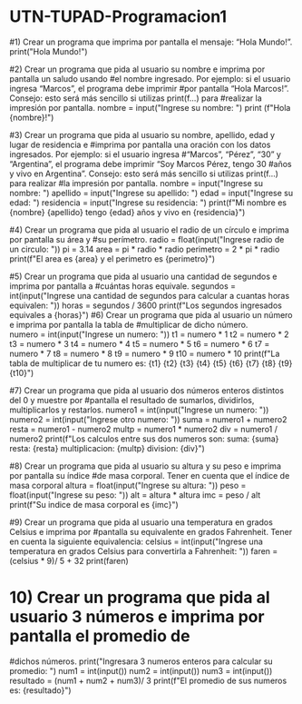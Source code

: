 # UTN-TUPAD-Programacion1

#1) Crear un programa que imprima por pantalla el mensaje: “Hola Mundo!”.
print("Hola Mundo!")  

#2) Crear un programa que pida al usuario su nombre e imprima por pantalla un saludo usando 
#el nombre ingresado. Por ejemplo: si el usuario ingresa “Marcos”, el programa debe imprimir 
#por pantalla “Hola Marcos!”. Consejo: esto será más sencillo si utilizas print(f…) para 
#realizar la impresión por pantalla. 
nombre = input("Ingrese su nombre: ")
print (f"Hola {nombre}!")

#3) Crear un programa que pida al usuario su nombre, apellido, edad y lugar de residencia e 
#imprima por pantalla una oración con los datos ingresados. Por ejemplo: si el usuario ingresa 
#“Marcos”, “Pérez”, “30” y “Argentina”, el programa debe imprimir “Soy Marcos Pérez, tengo 30 
#años y vivo en Argentina”. Consejo: esto será más sencillo si utilizas print(f…) para realizar 
#la impresión por pantalla.
nombre = input("Ingrese su nombre: ")
apellido = input("Ingrese su apellido: ")
edad = input("Ingrese su edad: ")
residencia = input("Ingrese su residencia: ")
print(f"Mi nombre es {nombre} {apellido} tengo {edad} años y vivo en {residencia}")

#4) Crear un programa que pida al usuario el radio de un círculo e imprima por pantalla su área y 
#su perímetro. 
radio = float(input("Ingrese radio de un circulo: "))
pi = 3.14
area = pi * radio * radio
perimetro = 2 * pi * radio
print(f"El area es {area} y el perimetro es {perimetro}")

#5) Crear un programa que pida al usuario una cantidad de segundos e imprima por pantalla a 
#cuántas horas equivale. 
segundos = int(input("Ingrese una cantidad de segundos para calcular a cuantas horas equivalen: ")) 
horas = segundos / 3600
print(f"Los segundos ingresados equivales a {horas}")
#6) Crear un programa que pida al usuario un número e imprima por pantalla la tabla de 
#multiplicar de dicho número.  
numero = int(input("Ingrese un numero: "))
t1 = numero * 1
t2 = numero * 2
t3 = numero * 3
t4 = numero * 4
t5 = numero * 5
t6 = numero * 6
t7 = numero * 7
t8 = numero * 8
t9 = numero * 9
t10 = numero * 10
print(f"La tabla de multiplicar de tu numero es: {t1} {t2} {t3} {t4} {t5} {t6} {t7} {t8} {t9} {t10}")

#7) Crear un programa que pida al usuario dos números enteros distintos del 0 y muestre por 
#pantalla el resultado de sumarlos, dividirlos, multiplicarlos y restarlos. 
numero1 = int(input("Ingrese un numero: "))
numero2 = int(input("Ingrese otro numero: "))
suma = numero1 + numero2
resta = numero1 - numero2
multp = numero1 * numero2
div = numero1 / numero2
print(f"Los calculos entre sus dos numeros son: suma: {suma} resta: {resta} multiplicacion: {multp} division: {div}")

#8) Crear un programa que pida al usuario su altura y su peso e imprima por pantalla su índice 
#de masa corporal. Tener en cuenta que el índice de masa corporal
altura = float(input("Ingrese su altura: "))
peso = float(input("Ingrese su peso: "))
alt = altura * altura
imc = peso / alt
print(f"Su indice de masa corporal es {imc}")

 #9) Crear un programa que pida al usuario una temperatura en grados Celsius e imprima por 
#pantalla su equivalente en grados Fahrenheit. Tener en cuenta la siguiente equivalencia: 
celsius = int(input("Ingrese una temperatura en grados Celsius para convertirla a Fahrenheit: "))
faren = (celsius * 9)/ 5 + 32
print(faren)

# 10) Crear un programa que pida al usuario  3 números e imprima por pantalla el promedio de 
#dichos números.
print("Ingresara 3 numeros enteros para calcular su promedio: ")
num1 = int(input())
num2 = int(input())
num3 = int(input())
resultado = (num1 + num2 + num3)/ 3
print(f"El promedio de sus numeros es: {resultado}")

